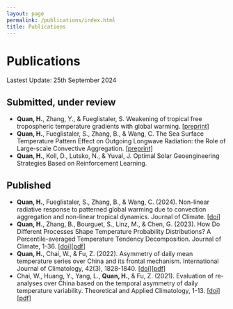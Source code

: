 ```yaml
---
layout: page
permalink: /publications/index.html
title: Publications
---
```


# Publications

Lastest Update: 25th September 2024

## Submitted, under review

- **Quan, H.**, Zhang, Y., & Fueglistaler, S. Weakening of tropical free tropospheric temperature gradients with global warming. [[preprint]](https://heng-quan.github.io/mypaper/Quan_2024_JAS_preprint.pdf)
- **Quan, H.**, Fueglistaler, S., Zhang, B., & Wang, C. The Sea Surface Temperature Pattern Effect on Outgoing Longwave Radiation: the Role of Large-scale Convective Aggregation. [[preprint]](https://heng-quan.github.io/mypaper/Quan_2024_GRL_preprint.pdf)
- **Quan, H.**, Koll, D., Lutsko, N., & Yuval, J. Optimal Solar Geoengineering Strategies Based on Reinforcement Learning.

## Published
- **Quan, H.**, Fueglistaler, S., Zhang, B., & Wang, C. (2024). Non-linear radiative response to patterned global warming due to convection aggregation and non-linear tropical dynamics. Journal of Climate. [[doi]](https://journals.ametsoc.org/view/journals/clim/aop/JCLI-D-23-0539.1/JCLI-D-23-0539.1.xml)
- **Quan, H.**, Zhang, B., Bourguet, S., Linz, M., & Chen, G. (2023). How Do Different Processes Shape Temperature Probability Distributions? A Percentile-averaged Temperature Tendency Decomposition. Journal of Climate, 1-36. [[doi]](https://journals.ametsoc.org/view/journals/clim/aop/JCLI-D-22-0556.1/JCLI-D-22-0556.1.xml)[[pdf]](https://heng-quan.github.io/mypaper/Quan_2023_JCLI.pdf)
- **Quan, H.**, Chai, W., & Fu, Z. (2022). Asymmetry of daily mean temperature series over China and its frontal mechanism. International Journal of Climatology, 42(3), 1828-1840. [[doi]](https://rmets.onlinelibrary.wiley.com/doi/full/10.1002/joc.7338)[[pdf]](https://heng-quan.github.io/mypaper/Quan_2022_IJOC.pdf)
- Chai, W., Huang, Y., Yang, L., **Quan, H.**, & Fu, Z. (2021). Evaluation of re-analyses over China based on the temporal asymmetry of daily temperature variability. Theoretical and Applied Climatology, 1-13. [[doi]](https://link.springer.com/article/10.1007/s00704-021-03839-y)[[pdf]](https://heng-quan.github.io/mypaper/Chai_2021_TAC.pdf)
